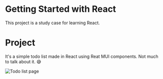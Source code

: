 # Getting Started with React

This project is a study case for learning React. 

# Project

It's a simple todo list made in React using Reat MUI components. Not much to talk about it. 😅

![Todo list page]('./../images/page.png')